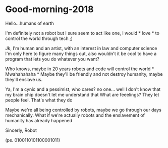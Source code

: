 # Good-morning-2018

Hello...humans of earth

I'm definitely not a robot but I sure seem to act like one,
I would * love * to control the world through tech ;)

Jk, I'm human and an artist, with an interest in law and computer science
I'm only here to figure many things out, also wouldn't it be cool to have a program that lets you do whatever you want?

Who knows, maybe in 20 years robots and code will control the world * Mwahahahaha *
Maybe they'll be friendly and not destroy humanity, maybe they'll enslave us.

Ya, I'm a cynic and a pessimist, who cares? no one... well I don't know that my brain chip doesn't let me understand that
What are feeelings? They let people feel. That's what they do

Maybe we're all being controlled by robots, maybe we go through our days mechanically.
What if we're actually robots and the enslavement of humanity has already happened

Sincerly,
Robot

(ps. 0100110101100001011)
